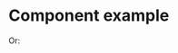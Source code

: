 # Component example
<? const myComponent = load('component.src.md'); ?>
<?=myComponent({ myName: 'Alice' })?>


Or:

<? writeln(myComponent({ myName: 'Bob' })) ?>